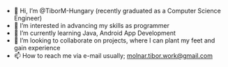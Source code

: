 - 👋 Hi, I’m @TiborM-Hungary (recently graduated as a Computer Science Engineer)
- 👀 I’m interested in advancing my skills as programmer
- 🌱 I’m currently learning Java, Android App Development
- 💞️ I’m looking to collaborate on projects, where I can plant my feet and gain experience
- 📫 How to reach me via e-mail usually; molnar.tibor.work@gmail.com

<!---
TiborM-Hungary/TiborM-Hungary is a ✨ special ✨ repository because its `README.md` (this file) appears on your GitHub profile.
You can click the Preview link to take a look at your changes.
--->
